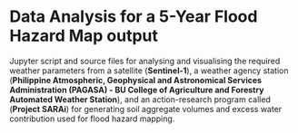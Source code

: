 # Data Analysis for a 5-Year Flood Hazard Map output

Jupyter script and source files for analysing and visualising the required weather parameters from a satellite (**Sentinel-1**), a weather agency station (**Philippine Atmospheric, Geophysical and Astronomical Services Administration (PAGASA) - BU College of Agriculture and Forestry Automated Weather Station**), and an action-research program called (**Project SARAi**) for generating soil aggregate volumes and excess water contribution used for flood hazard mapping.
